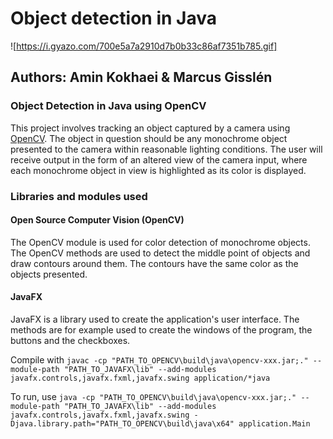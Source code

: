 # Object detection in Java

![https://i.gyazo.com/700e5a7a2910d7b0b33c86af7351b785.gif]

## Authors: Amin Kokhaei & Marcus Gisslén
### Object Detection in Java using OpenCV
This project involves tracking an object captured by a camera using [OpenCV](https://opencv.org/).
The object in question should be any monochrome object presented to the camera within reasonable
lighting conditions. The user will receive output in the form of an altered view of the camera
input, where each monochrome object in view is highlighted as its color is displayed.

### Libraries and modules used
#### Open Source Computer Vision (OpenCV)
The OpenCV module is used for color detection of monochrome objects. The OpenCV methods are used to detect the middle point of objects and draw contours around them. The contours have the same color as the objects presented.

#### JavaFX
JavaFX is a library used to create the application's user interface. The methods are for example used to create the windows of the program, the buttons and the checkboxes.

Compile with
`javac -cp "PATH_TO_OPENCV\build\java\opencv-xxx.jar;." --module-path "PATH_TO_JAVAFX\lib" --add-modules javafx.controls,javafx.fxml,javafx.swing application/*java`

To run, use
`java -cp "PATH_TO_OPENCV\build\java\opencv-xxx.jar;." --module-path "PATH_TO_JAVAFX\lib" --add-modules javafx.controls,javafx.fxml,javafx.swing -Djava.library.path="PATH_TO_OPENCV\build\java\x64" application.Main`
